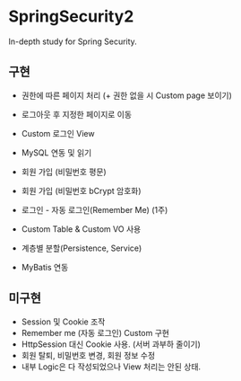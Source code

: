 # SpringSecurity2
In-depth study for Spring Security.

## 구현 ##
* 권한에 따른 페이지 처리 (+ 권한 없을 시 Custom page 보이기)
* 로그아웃 후 지정한 페이지로 이동
* Custom 로그인 View
* MySQL 연동 및 읽기
* 회원 가입 (비밀번호 평문)
* 회원 가입 (비밀번호 bCrypt 암호화)
* 로그인 - 자동 로그인(Remember Me) (1주)

* Custom Table & Custom VO 사용
 * 계층별 분할(Persistence, Service)
 * MyBatis 연동

## 미구현 ##
* Session 및 Cookie 조작
 * Remember me (자동 로그인) Custom 구현
 * HttpSession 대신 Cookie 사용. (서버 과부하 줄이기)
* 회원 탈퇴, 비밀번호 변경, 회원 정보 수정
 * 내부 Logic은 다 작성되었으나 View 처리는 안된 상태.
